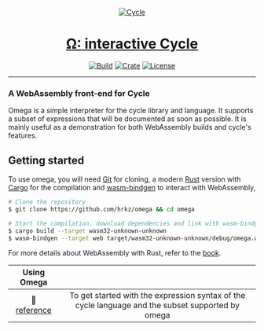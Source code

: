 <div align=center>

[![Cycle](https://raw.githubusercontent.com/hrkz/cycle/gh-pages/images/cycle_logo.png)](https://cycle-research.org)
# [Ω: interactive Cycle](https://hrkz.github.io/omega)

[![Build](https://img.shields.io/github/workflow/status/hrkz/cycle/CI?style=flat-square)](https://github.com/hrkz/cycle/actions)
[![Crate](https://img.shields.io/crates/v/cycle?style=flat-square)](https://crates.io/crates/cycle)
[![License](https://img.shields.io/github/license/hrkz/cycle.svg?color=informational&style=flat-square)](https://github.com/hrkz/omega/blob/master/LICENSE)

</div>
<hr>

### A WebAssembly front-end for Cycle

Omega is a simple interpreter for the cycle library and language. It supports a subset of expressions that will be documented as soon as possible.
It is mainly useful as a demonstration for both WebAssembly builds and cycle's features.

## Getting started

To use omega, you will need [Git](https://git-scm.com/) for cloning, a modern [Rust](https://www.rust-lang.org/) version with [Cargo](https://doc.rust-lang.org/stable/cargo/) for the compilation and [wasm-bindgen](https://crates.io/crates/wasm-bindgen) to interact with WebAssembly,
```bash
# Clone the repository
$ git clone https://github.com/hrkz/omega && cd omega

# Start the compilation, download dependencies and link with wasm-bindgen
$ cargo build --target wasm32-unknown-unknown
$ wasm-bindgen --target web target/wasm32-unknown-unknown/debug/omega.wasm --out-dir web/pkg/
```
For more details about WebAssembly with Rust, refer to the [book](https://rustwasm.github.io/docs/book/).

| Using Omega |       |
| :----------:| :----:|
| :bookmark_tabs: [reference](https://github.com/hrkz/omega/wiki/) | To get started with the expression syntax of the cycle language and the subset supported by omega |

